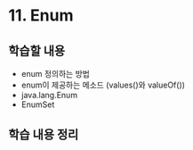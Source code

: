 # 11. Enum

## 학습할 내용
- enum 정의하는 방법
- enum이 제공하는 메소드 (values()와 valueOf())
- java.lang.Enum
- EnumSet


## 학습 내용 정리